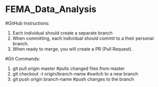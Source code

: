 # FEMA_Data_Analysis

#GitHub Instructions:
1. Each individual should create a separate branch
2. When committing, each individual should commit to a their personal branch.
3. When ready to merge, you will create a PR (Pull Request).

#Git Commands:
1. git pull origin master                   #pulls changed files from master
2. git checkout -t origin/branch-name       #switch to a new branch
3. git push origin branch-name              #push changes to the branch
